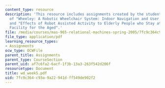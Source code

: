 ```yaml
---
content_type: resource
description: 'This resource includes assignments created by the students on review
  of "Wheeley: A Robotic Wheelchair System: Indoor Navigation and User Interface",
  and "Effects of Robot Assisted Activity to Elderly People who Stay at Health Service
  Facility for the Aged".'
file: /media/courses/mas-965-relational-machines-spring-2005/7fc9c364c93a9a22941dff549de902f2_wd_week5.pdf
file_type: application/pdf
learning_resource_types:
- Assignments
ocw_type: OCWFile
parent_title: Assignments
parent_type: CourseSection
parent_uid: af7c6fa2-6acf-1f3b-13a3-263f542d206f
resourcetype: Document
title: wd_week5.pdf
uid: 7fc9c364-c93a-9a22-941d-ff549de902f2
---
```

